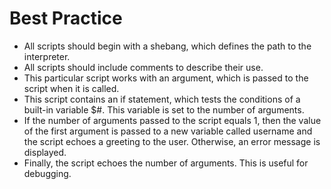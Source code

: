 # Best Practice

* All scripts should begin with a shebang, which defines the path to the interpreter.
* All scripts should include comments to describe their use.
* This particular script works with an argument, which is passed to the script when it is called.
* This script contains an if statement, which tests the conditions of a built-in variable $#. This
variable is set to the number of arguments.
* If the number of arguments passed to the script equals 1, then the value of the first argument is
passed to a new variable called username and the script echoes a greeting to the user.
Otherwise, an error message is displayed.
* Finally, the script echoes the number of arguments. This is useful for debugging.
